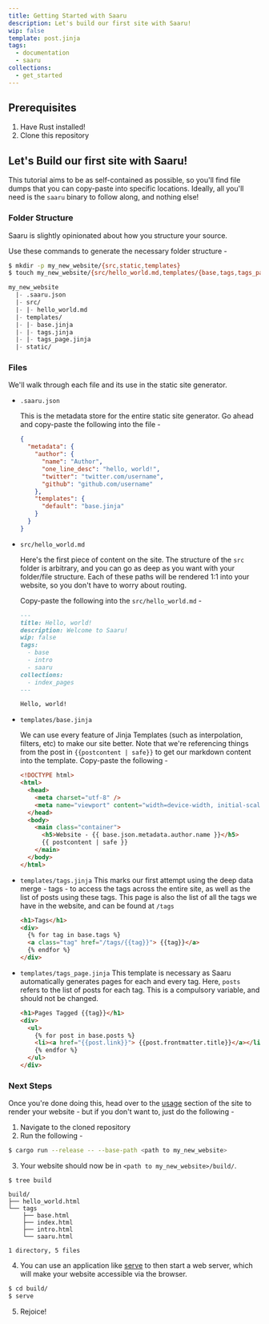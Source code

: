 ```yaml
---
title: Getting Started with Saaru
description: Let's build our first site with Saaru!
wip: false
template: post.jinja
tags:
  - documentation
  - saaru
collections:
  - get_started
---
```


## Prerequisites

1. Have Rust installed!
2. Clone this repository

## Let's Build our first site with Saaru!

This tutorial aims to be as self-contained as possible, so you'll find file dumps that you can copy-paste into specific locations. Ideally, all you'll need is the `saaru` binary to follow along, and nothing else!

### Folder Structure

Saaru is slightly opinionated about how you structure your source.

Use these commands to generate the necessary folder structure -

```bash
$ mkdir -p my_new_website/{src,static,templates}
$ touch my_new_website/{src/hello_world.md,templates/{base,tags,tags_page}.jinja,.saaru.json}
```

```lisp
my_new_website
  |- .saaru.json
  |- src/
  |- |- hello_world.md
  |- templates/
  |- |- base.jinja
  |- |- tags.jinja
  |- |- tags_page.jinja
  |- static/
```

### Files

We'll walk through each file and its use in the static site generator.

- `.saaru.json`

  This is the metadata store for the entire static site generator. Go ahead and copy-paste the following into the file -

  ```json
  {
    "metadata": {
      "author": {
        "name": "Author",
        "one_line_desc": "hello, world!",
        "twitter": "twitter.com/username",
        "github": "github.com/username"
      },
      "templates": {
        "default": "base.jinja"
      }
    }
  }
  ```

- `src/hello_world.md`

  Here's the first piece of content on the site. The structure of the `src` folder is arbitrary, and you can go as deep as you want with your folder/file structure. Each of these paths will be rendered 1:1 into your website, so you don't have to worry about routing.

  Copy-paste the following into the `src/hello_world.md` -

  ```md
  ---
  title: Hello, world!
  description: Welcome to Saaru!
  wip: false
  tags:
    - base
    - intro
    - saaru
  collections:
    - index_pages
  ---

  Hello, world!
  ```

- `templates/base.jinja`

  We can use every feature of Jinja Templates (such as interpolation, filters, etc) to make our site better. Note that we're referencing things from the post in `{{postcontent | safe}}` to get our markdown content into the template. Copy-paste the following -

  ```html
  <!DOCTYPE html>
  <html>
    <head>
      <meta charset="utf-8" />
      <meta name="viewport" content="width=device-width, initial-scale=1" />
    </head>
    <body>
      <main class="container">
        <h5>Website - {{ base.json.metadata.author.name }}</h5>
        {{ postcontent | safe }}
      </main>
    </body>
  </html>
  ```

- `templates/tags.jinja`
  This marks our first attempt using the deep data merge - tags - to access the tags across the entire site, as well as the list of posts using these tags. This page is also the list of all the tags we have in the website, and can be found at `/tags`

  ```html
  <h1>Tags</h1>
  <div>
    {% for tag in base.tags %}
    <a class="tag" href="/tags/{{tag}}"> {{tag}}</a>
    {% endfor %}
  </div>
  ```

- `templates/tags_page.jinja`
  This template is necessary as Saaru automatically generates pages for each and every tag. Here, `posts` refers to the list of posts for each tag. This is a compulsory variable, and should not be changed.

  ```html
  <h1>Pages Tagged {{tag}}</h1>
  <div>
    <ul>
      {% for post in base.posts %}
      <li><a href="{{post.link}}"> {{post.frontmatter.title}}</a></li>
      {% endfor %}
    </ul>
  </div>
  ```

### Next Steps

Once you're done doing this, head over to the [usage](/usage) section of the site to render your website - but if you don't want to, just do the following -

1. Navigate to the cloned repository
2. Run the following -

```bash
$ cargo run --release -- --base-path <path to my_new_website>
```

3. Your website should now be in `<path to my_new_website>/build/`.

```
$ tree build

build/
├── hello_world.html
└── tags
    ├── base.html
    ├── index.html
    ├── intro.html
    └── saaru.html

1 directory, 5 files
```

4. You can use an application like [serve](https://www.npmjs.com/package/serve) to then start a web server, which will make your website accessible via the browser.

```bash
$ cd build/
$ serve
```

5. Rejoice!
